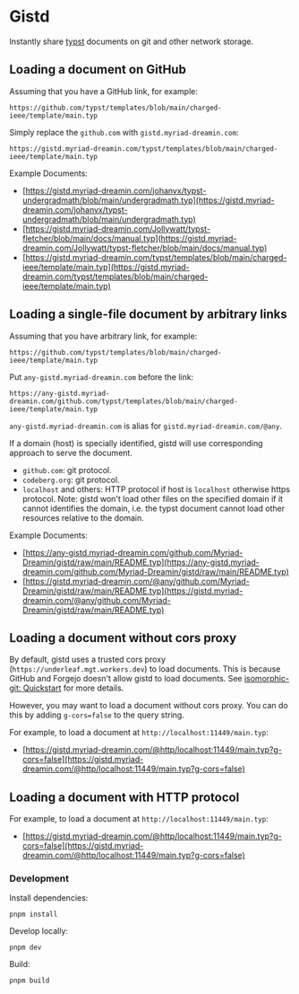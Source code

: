 <!-- This file is generated by `typlite README.typ` -->
# Gistd

Instantly share [typst](https://typst.app) documents on git and other network storage.

## Loading a document on GitHub

Assuming that you have a GitHub link, for example:

```
https://github.com/typst/templates/blob/main/charged-ieee/template/main.typ
```

Simply replace the `github.com` with `gistd.myriad-dreamin.com`:

```
https://gistd.myriad-dreamin.com/typst/templates/blob/main/charged-ieee/template/main.typ
```

Example Documents:

- [https://gistd.myriad-dreamin.com/johanvx/typst-undergradmath/blob/main/undergradmath.typ](https://gistd.myriad-dreamin.com/johanvx/typst-undergradmath/blob/main/undergradmath.typ)
- [https://gistd.myriad-dreamin.com/Jollywatt/typst-fletcher/blob/main/docs/manual.typ](https://gistd.myriad-dreamin.com/Jollywatt/typst-fletcher/blob/main/docs/manual.typ)
- [https://gistd.myriad-dreamin.com/typst/templates/blob/main/charged-ieee/template/main.typ](https://gistd.myriad-dreamin.com/typst/templates/blob/main/charged-ieee/template/main.typ)

## Loading a single-file document by arbitrary links

Assuming that you have arbitrary link, for example:

```
https://github.com/typst/templates/blob/main/charged-ieee/template/main.typ
```

Put `any-gistd.myriad-dreamin.com` before the link:

```
https://any-gistd.myriad-dreamin.com/github.com/typst/templates/blob/main/charged-ieee/template/main.typ
```

`any-gistd.myriad-dreamin.com` is alias for `gistd.myriad-dreamin.com/@any`.

If a domain (host) is specially identified, gistd will use corresponding approach to serve the document.

- `github.com`: git protocol.
- `codeberg.org`: git protocol.
- `localhost` and others: HTTP protocol if host is `localhost` otherwise https protocol. Note: gistd won't load other files on the specified domain if it cannot identifies the domain, i.e. the typst document cannot load other resources relative to the domain.

Example Documents:

- [https://any-gistd.myriad-dreamin.com/github.com/Myriad-Dreamin/gistd/raw/main/README.typ](https://any-gistd.myriad-dreamin.com/github.com/Myriad-Dreamin/gistd/raw/main/README.typ)
- [https://gistd.myriad-dreamin.com/@any/github.com/Myriad-Dreamin/gistd/raw/main/README.typ](https://gistd.myriad-dreamin.com/@any/github.com/Myriad-Dreamin/gistd/raw/main/README.typ)

## Loading a document without cors proxy

By default, gistd uses a trusted cors proxy (`https://underleaf.mgt.workers.dev`) to load documents. This is because GitHub and Forgejo doesn't allow gistd to load documents. See [isomorphic-git: Quickstart](https://isomorphic-git.org/docs/en/quickstart) for more details.

However, you may want to load a document without cors proxy. You can do this by adding `g-cors=false` to the query string.

For example, to load a document at `http://localhost:11449/main.typ`:

- [https://gistd.myriad-dreamin.com/@http/localhost:11449/main.typ?g-cors=false](https://gistd.myriad-dreamin.com/@http/localhost:11449/main.typ?g-cors=false)

## Loading a document with HTTP protocol

For example, to load a document at `http://localhost:11449/main.typ`:

- [https://gistd.myriad-dreamin.com/@http/localhost:11449/main.typ?g-cors=false](https://gistd.myriad-dreamin.com/@http/localhost:11449/main.typ?g-cors=false)

### Development

Install dependencies:

```
pnpm install
```

Develop locally:

```
pnpm dev
```

Build:

```
pnpm build
```
